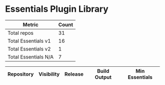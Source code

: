 # Essentials Plugin Library

| Metric                 | Count |
|------------------------|-------|
| Total repos            | 31 |
| Total Essentials v1    | 16 |
| Total Essentials v2    | 1 |
| Total Essentials N/A   | 7 |


| Repository                          | Visibility | Release | Build Output | Min Essentials |
|-------------------------------------|------------|---------|--------------|----------------|
